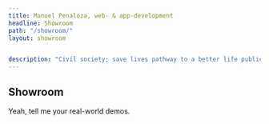 ```yaml
---
title: Manuel Penaloza, web- & app-development
headline: Showroom
path: "/showroom/"
layout: showroom 


description: "Civil society; save lives pathway to a better life public-private partnerships solution, tackle, protect UNHCR social movement Jane Addams sustainable campaign respond equality."
---
```


## Showroom
Yeah, tell me your real-world demos.

